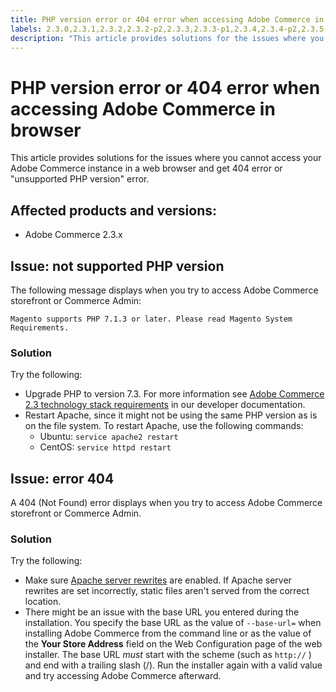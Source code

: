 ```yaml
---
title: PHP version error or 404 error when accessing Adobe Commerce in browser
labels: 2.3.0,2.3.1,2.3.2,2.3.2-p2,2.3.3,2.3.3-p1,2.3.4,2.3.4-p2,2.3.5-p1,2.3.5-p2,2.3.6,Magento Commerce,troubleshooting,Adobe Commerce
description: "This article provides solutions for the issues where you cannot access your Adobe Commerce instance in a web browser and get 404 error or \"unsupported PHP version\" error."
---
```


# PHP version error or 404 error when accessing Adobe Commerce in browser

This article provides solutions for the issues where you cannot access your Adobe Commerce instance in a web browser and get 404 error or "unsupported PHP version" error.

## Affected products and versions:

* Adobe Commerce 2.3.x

## Issue: not supported PHP version

The following message displays when you try to access Adobe Commerce storefront or Commerce Admin:

 `Magento supports PHP 7.1.3 or later. Please read Magento System Requirements.`

### Solution

Try the following:

* Upgrade PHP to version 7.3. For more information see [Adobe Commerce 2.3 technology stack requirements](https://devdocs.magento.com/guides/v2.3/install-gde/system-requirements.html#php) in our developer documentation.
* Restart Apache, since it might not be using the same PHP version as is on the file system. To restart Apache, use the following commands:
    * Ubuntu: `service apache2 restart`
    * CentOS: `service httpd restart`

## Issue: error 404

A 404 (Not Found) error displays when you try to access Adobe Commerce storefront or Commerce Admin.

### Solution

Try the following:

* Make sure [Apache server rewrites](https://devdocs.magento.com/guides/v2.3/install-gde/prereq/apache.html) are enabled. If Apache server rewrites are set incorrectly, static files aren't served from the correct location.
* There might be an issue with the base URL you entered during the installation. You specify the base URL as the value of `--base-url=` when installing Adobe Commerce from the command line or as the value of the **Your Store Address** field on the Web Configuration page of the web installer. The base URL *must* start with the scheme (such as `http://` ) and end with a trailing slash (/). Run the installer again with a valid value and try accessing Adobe Commerce afterward.
 
